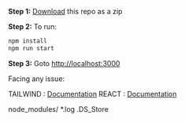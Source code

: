 **Step 1:** [Download](https://github.com/yashheda5/Form-page-created-using-React/archive/refs/heads/main.zip) this repo as a zip

**Step 2:** To run:

```bash
npm install
npm run start
```

**Step 3:** Goto [http://localhost:3000](http://localhost:3000)

Facing any issue: 

TAILWIND : [Documentation](https://tailwindcss.com/docs/installation/using-postcss)
REACT    : [Documentation](https://react.dev/learn/installation)


                  
node_modules/
*.log
.DS_Store

